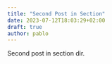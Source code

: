 ```yaml
---
title: "Second Post in Section"
date: 2023-07-12T18:03:29+02:00
draft: true
author: pablo
---
```


Second post in section dir.